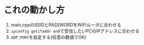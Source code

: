 # これの動かし方

1. main.cppのSSIDとPASSWORDをWiFiルータに合わせる
2. `ipconfig getifaddr en0`で受信したいPCのIPアドレスに合わせる
3. `UDP_PORT`を設定する(任意の数値でOK)

